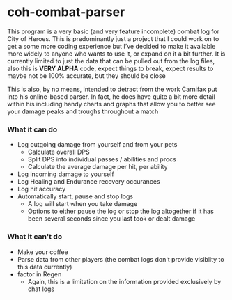 # coh-combat-parser
This program is a very basic (and very feature incomplete) combat log for City of Heroes. This is predominantly just a project that I could work on to get a some more coding experience but I’ve decided to make it available more widely to anyone who wants to use it, or expand on it a bit further. It is currently limited to just the data that can be pulled out from the log files, also this is **VERY ALPHA** code, expect things to break, expect results to maybe not be 100% accurate, but they should be close

This is also, by no means, intended to detract from the work Carnifax put into his online-based parser. In fact, he does have quite a bit more detail within his including handy charts and graphs that allow you to better see your damage peaks and troughs throughout a match

### What it can do

- Log outgoing damage from yourself and from your pets
    - Calculate overall DPS
    - Split DPS into individual passes / abilities and procs
    - Calculate the average damage per hit, per ability
- Log incoming damage to yourself
- Log Healing and Endurance recovery occurances
- Log hit accuracy
- Automatically start, pause and stop logs
    - A log will start when you take damage
    - Options to either pause the log or stop the log altogether if it has been several seconds since you last took or dealt damage

### What it can't do

- Make your coffee
- Parse data from other players (the combat logs don't provide visiblity to this data currently)
- factor in Regen
    - Again, this is a limitation on the information provided exclusively by chat logs